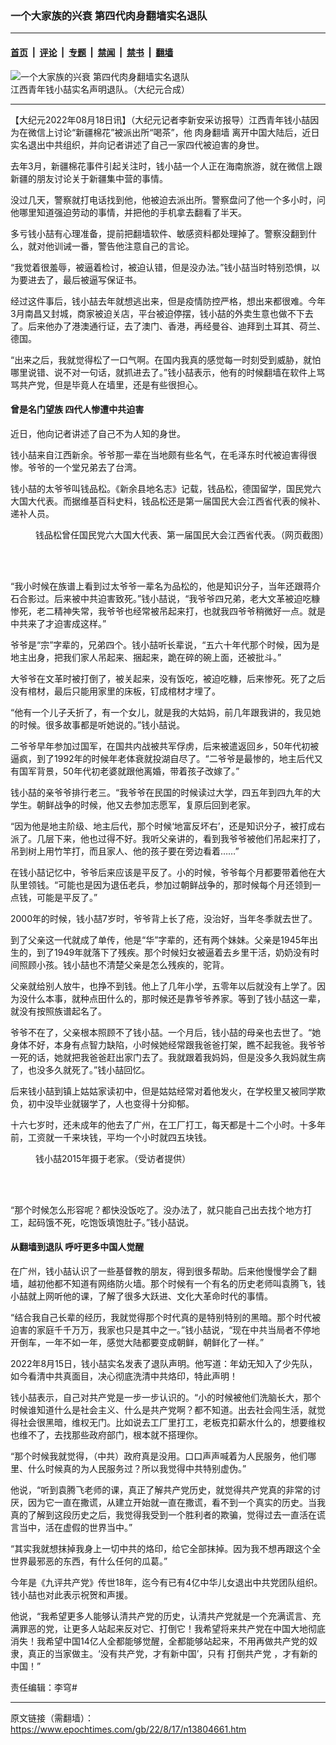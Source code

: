 ### 一个大家族的兴衰 第四代肉身翻墙实名退队

---

#### [首页](../../../..?n13804661) &nbsp;|&nbsp; [评论](../../../../../epoch-comment?n13804661) &nbsp;|&nbsp; [专题](../../../../../epoch-special?n13804661) &nbsp;|&nbsp; [禁闻](../../../../../epoch-news?n13804661) &nbsp;|&nbsp; [禁书](../../../../../books?n13804661) &nbsp;|&nbsp; [翻墙](https://github.com/gfw-breaker/nogfw/blob/master/README.md?n13804661)


<div><img alt="一个大家族的兴衰 第四代肉身翻墙实名退队" class="attachment-djy_600_400 size-djy_600_400 wp-post-image" src="https://i.epochtimes.com/assets/uploads/2022/08/id13804764-qxj2FotoJet-600x400.jpg"/>
<div class="caption">
 江西青年钱小喆实名声明退队。（大纪元合成）
</div></div><hr/><div class="post_content" id="artbody" itemprop="articleBody">
 <!-- article content begin -->
 <p>
  【大纪元2022年08月18日讯】（大纪元记者李新安采访报导）江西青年钱小喆因为在微信上讨论“新疆棉花”被派出所“喝茶”，他
  <ok href="https://www.epochtimes.com/gb/tag/%E8%82%89%E8%BA%AB%E7%BF%BB%E5%A2%99.html">
   肉身翻墙
  </ok>
  离开中国大陆后，近日实名退出中共组织，并向记者讲述了自己一家四代被迫害的身世。
 </p>
 <p>
  去年3月，新疆棉花事件引起关注时，钱小喆一个人正在海南旅游，就在微信上跟新疆的朋友讨论关于新疆集中营的事情。
 </p>
 <p>
  没过几天，警察就打电话找到他，他被迫去派出所。警察盘问了他一个多小时，问他哪里知道强迫劳动的事情，并把他的手机拿去翻看了半天。
 </p>
 <p>
  多亏钱小喆有心理准备，提前把翻墙软件、敏感资料都处理掉了。警察没翻到什么，就对他训诫一番，警告他注意自己的言论。
 </p>
 <p>
  “我觉着很羞辱，被逼着检讨，被迫认错，但是没办法。”钱小喆当时特别恐惧，以为要进去了，最后被逼写保证书。
 </p>
 <p>
  经过这件事后，钱小喆去年就想逃出来，但是疫情防控严格，想出来都很难。今年3月南昌又封城，商家被迫关店，平台被迫停摆，钱小喆的外卖生意也做不下去了。后来他办了港澳通行证，去了澳门、香港，再经曼谷、迪拜到土耳其、荷兰、德国。
 </p>
 <p>
  “出来之后，我就觉得松了一口气啊。在国内我真的感觉每一时刻受到威胁，就怕哪里说错、说不对一句话，就抓进去了。”钱小喆表示，他有的时候翻墙在软件上骂骂共产党，但是毕竟人在墙里，还是有些很担心。
 </p>
 <h4>
  曾是名门望族 四代人惨遭中共迫害
 </h4>
 <p>
  近日，他向记者讲述了自己不为人知的身世。
 </p>
 <p>
  钱小喆来自江西新余。爷爷那一辈在当地颇有些名气，在毛泽东时代被迫害得很惨。爷爷的一个堂兄弟去了台湾。
 </p>
 <p>
  钱小喆的太爷爷叫钱品松。《新余县地名志》记载，钱品松，德国留学，国民党六大国大代表。而据维基百科史料，钱品松还是第一届国民大会江西省代表的候补、递补人员。
 </p>
 <figure aria-describedby="caption-attachment-13804762" class="wp-caption aligncenter" id="attachment_13804762" style="width: 512px">
  <ok href="https://i.epochtimes.com/assets/uploads/2022/08/id13804762-qpsFotoJet.jpg" target="_blank">
   <img alt="" class="wp-image-13804762" src="https://i.epochtimes.com/assets/uploads/2022/08/id13804762-qpsFotoJet-600x466.jpg"/>
  </ok>
  <br/><figcaption class="wp-caption-text" id="caption-attachment-13804762">
   钱品松曾任国民党六大国大代表、第一届国民大会江西省代表。（网页截图）
  </figcaption><br/>
 </figure><br/>
 <p>
  “我小时候在族谱上看到过太爷爷一辈名为品松的，他是知识分子，当年还跟蒋介石合影过。后来被中共迫害致死。”钱小喆说，“我爷爷四兄弟，老大文革被迫吃糠惨死，老二精神失常，我爷爷也经常被吊起来打，也就我四爷爷稍微好一点。就是中共来了才迫害成这样。”
 </p>
 <p>
  爷爷是“宗”字辈的，兄弟四个。钱小喆听长辈说，“五六十年代那个时候，因为是地主出身，把我们家人吊起来、捆起来，跪在碎的碗上面，还被批斗。”
 </p>
 <p>
  大爷爷在文革时被打倒了，被关起来，没有饭吃，被迫吃糠，后来惨死。死了之后没有棺材，最后只能用家里的床板，钉成棺材才埋了。
 </p>
 <p>
  “他有一个儿子夭折了，有一个女儿，就是我的大姑妈，前几年跟我讲的，我见她的时候。很多故事都是听她说的。”钱小喆说。
 </p>
 <p>
  二爷爷早年参加过国军，在国共内战被共军俘虏，后来被遣返回乡，50年代初被逼疯，到了1992年的时候年老体衰就投湖自尽了。“二爷爷是最惨的，地主后代又有国军背景，50年代初老婆就跟他离婚，带着孩子改嫁了。”
 </p>
 <p>
  钱小喆的亲爷爷排行老三。“我爷爷在民国的时候读过大学，四五年到四九年的大学生。朝鲜战争的时候，他又去参加志愿军，复原后回到老家。
 </p>
 <p>
  “因为他是地主阶级、地主后代，那个时候‘地富反坏右’，还是知识分子，被打成右派了。几层下来，他也过得不好。我听父亲讲的，看到我爷爷被他们吊起来打了，吊到树上用竹竿打，而且家人、他的孩子要在旁边看着……”
 </p>
 <p>
  在钱小喆记忆中，爷爷后来应该是平反了。小的时候，爷爷每个月都要带着他在大队里领钱。“可能也是因为退伍老兵，参加过朝鲜战争的，那时候每个月还领到一点钱，可能是平反了。”
 </p>
 <p>
  2000年的时候，钱小喆7岁时，爷爷背上长了疮，没治好，当年冬季就去世了。
 </p>
 <p>
  到了父亲这一代就成了单传，他是“华”字辈的，还有两个妹妹。父亲是1945年出生的，到了1949年就落下了残疾。那个时候妇女被逼着去乡里干活，奶奶没有时间照顾小孩。钱小喆也不清楚父亲是怎么残疾的，驼背。
 </p>
 <p>
  父亲就给别人放牛，也挣不到钱。他上了几年小学，五零年以后就没有上学了。因为没什么本事，就种点田什么的，那时候还是靠爷爷养家。等到了钱小喆这一辈，就没有按照族谱起名了。
 </p>
 <p>
  爷爷不在了，父亲根本照顾不了钱小喆。一个月后，钱小喆的母亲也去世了。“她身体不好，本身有点智力缺陷，小时候她经常跟我爸爸打架，瞧不起我爸。我爷爷一死的话，她就把我爸爸赶出家门去了。我就跟着我妈妈，但是没多久我妈就生病了，也没多久就死了。”钱小喆回忆。
 </p>
 <p>
  后来钱小喆到镇上姑姑家读初中，但是姑姑经常对着他发火，在学校里又被同学欺负，初中没毕业就辍学了，人也变得十分抑郁。
 </p>
 <p>
  十六七岁时，还未成年的他去了广州，在工厂打工，每天都是十二个小时。十多年前，工资就一千来块钱，平均一个小时就四五块钱。
 </p>
 <figure aria-describedby="caption-attachment-13804766" class="wp-caption aligncenter" id="attachment_13804766" style="width: 291px">
  <ok href="https://i.epochtimes.com/assets/uploads/2022/08/id13804766-photo_2022-08-17-16.38.38.jpeg" target="_blank">
   <img alt="" class="wp-image-13804766" src="https://i.epochtimes.com/assets/uploads/2022/08/id13804766-photo_2022-08-17-16.38.38-600x1067.jpeg"/>
  </ok>
  <br/><figcaption class="wp-caption-text" id="caption-attachment-13804766">
   钱小喆2015年摄于老家。（受访者提供）
  </figcaption><br/>
 </figure><br/>
 <p>
  “那个时候怎么形容呢？都快没饭吃了。没办法了，就只能自己出去找个地方打工，起码饿不死，吃饱饭填饱肚子。”钱小喆说。
 </p>
 <h4>
  从翻墙到退队 呼吁更多中国人觉醒
 </h4>
 <p>
  在广州，钱小喆认识了一些基督教的朋友，得到很多帮助。后来他慢慢学会了翻墙，越初他都不知道有网络防火墙。那个时候有一个有名的历史老师叫袁腾飞，钱小喆就上网听他的课，了解了很多大跃进、文化大革命时代的事情。
 </p>
 <p>
  “结合我自己长辈的经历，我就觉得那个时代真的是特别特别的黑暗。那个时代被迫害的家庭千千万万，我家也只是其中之一。”钱小喆说，“现在中共当局者不停地开倒车，一年不如一年，感觉大陆都要变成朝鲜，朝鲜化了一样。”
 </p>
 <p>
  2022年8月15日，钱小喆实名发表了退队声明。他写道：年幼无知入了少先队，如今看清中共真面目，决心彻底洗清中共烙印，特此声明！
 </p>
 <p>
  钱小喆表示，自己对共产党是一步一步认识的。“小的时候被他们洗脑长大，那个时候谁知道什么是社会主义、什么是共产党啊？都不知道。出去社会闯生活，就觉得社会很黑暗，维权无门。比如说去工厂里打工，老板克扣薪水什么的，想要维权也维不了，去找那些政府部门，根本就不搭理你。
 </p>
 <p class="p1">
  “那个时候我就觉得，（中共）政府真是没用。口口声声喊着为人民服务，他们哪里、什么时候真的为人民服务过？所以我觉得中共特别虚伪。”
 </p>
 <p>
  他说，“听到袁腾飞老师的课，真正了解共产党历史，就觉得共产党真的非常的讨厌，因为它一直在撒谎，从建立开始就一直在撒谎，看不到一个真实的历史。当我真的了解到这段历史之后，我觉得我受到一个胜利者的欺骗，觉得过去一直活在谎言当中，活在虚假的世界当中。”
 </p>
 <p>
  “其实我就想抹掉我身上一切中共的烙印，给它全部抹掉。因为我不想再跟这个全世界最邪恶的东西，有什么任何的瓜葛。”
 </p>
 <p>
  今年是《九评共产党》传世18年，迄今有已有4亿中华儿女退出中共党团队组织。钱小喆也对此表示祝贺和声援。
 </p>
 <p>
  他说，“我希望更多人能够认清共产党的历史，认清共产党就是一个充满谎言、充满罪恶的党，让更多人站起来反对它、打倒它！我希望将来共产党在中国大地彻底消失！我希望中国14亿人全都能够觉醒，全都能够站起来，不用再做共产党的奴隶，真正的当家做主。‘没有共产党，才有新中国’，只有
  <ok href="https://www.epochtimes.com/gb/tag/%E6%89%93%E5%80%92%E5%85%B1%E4%BA%A7%E5%85%9A.html">
   打倒共产党
  </ok>
  ，才有新的中国！”
 </p>
 <p>
  责任编辑：李穹#
 </p>
 <!-- article content end -->
 <div id="below_article_ad">
 </div>
</div>


---

原文链接（需翻墙）：https://www.epochtimes.com/gb/22/8/17/n13804661.htm